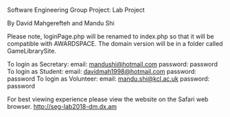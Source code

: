 Software Engineering Group Project: Lab Project

By David Mahgerefteh and Mandu Shi

Please note, loginPage.php will be renamed to index.php so that it will be compatible with AWARDSPACE. The domain version will be in a folder called GameLibrarySite. 

To login as Secretary: email: mandushi@hotmail.com password: password
To login as Student: email: davidmah1998@hotmail.com password: password
To login as Volunteer: email: mandu.shi@kcl.ac.uk password: password

For best viewing experience please view the website on the Safari web browser.
http://seg-lab2018-dm.dx.am
